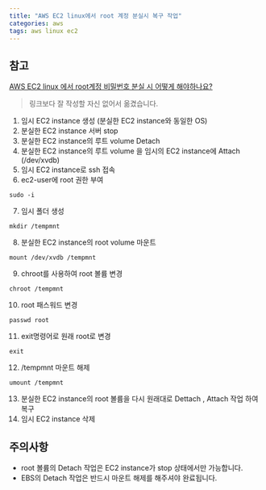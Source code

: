 ```yaml
---
title: "AWS EC2 linux에서 root 계정 분실시 복구 작업"
categories: aws
tags: aws linux ec2
---
```


## 참고
[AWS EC2 linux 에서 root계정 비밀번호 분실 시 어떻게 해야하나요?](https://support.xavis.kr/hc/ko/articles/360022034731-AWS-EC2-linux-%EC%97%90%EC%84%9C-root%EA%B3%84%EC%A0%95-%EB%B9%84%EB%B0%80%EB%B2%88%ED%98%B8-%EB%B6%84%EC%8B%A4-%EC%8B%9C-%EC%96%B4%EB%96%BB%EA%B2%8C-%ED%95%B4%EC%95%BC%ED%95%98%EB%82%98%EC%9A%94-)

> 링크보다 잘 작성할 자신 없어서 옮겼습니다.

1. 임시 EC2 instance 생성 (분실한 EC2 instance와 동일한 OS)
2. 분실한 EC2 instance 서버 stop
3. 분실한 EC2 instance의 루트 volume Detach
4. 분실한 EC2 instance의 루트 volume 을 임시의 EC2 instance에 Attach (/dev/xvdb)
5. 임시 EC2 instance로 ssh 접속
6. ec2-user에 root 권한 부여
```
sudo -i
```
7. 임시 폴더 생성
```
mkdir /tempmnt
```
8. 분실한 EC2 instance의 root volume 마운트
```
mount /dev/xvdb /tempmnt
```
9. chroot를 사용하여 root 볼륨 변경
```
chroot /tempmnt
```
10. root 패스워드 변경
```
passwd root
```
11. exit명령어로 원래 root로 변경
```
exit
```
12. /tempmnt 마운트 해제
```
umount /tempmnt
```
13. 분실한 EC2 instance의 root 볼륨을 다시 원래대로 Dettach , Attach 작업 하여 복구
14. 임시 EC2 instance 삭제

## 주의사항
- root 볼륨의 Detach 작업은 EC2 instance가 stop 상태에서만 가능합니다.
- EBS의 Detach 작업은 반드시 마운트 해제를 해주셔야 완료됩니다.
